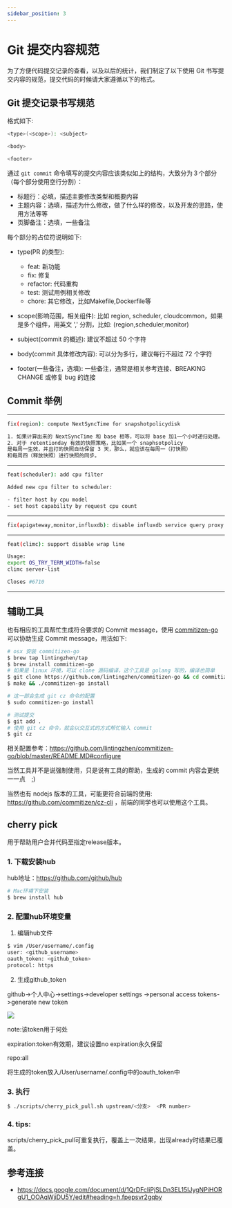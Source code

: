 ```yaml
---
sidebar_position: 3
---
```


# Git 提交内容规范

为了方便代码提交记录的查看，以及以后的统计，我们制定了以下使用 Git 书写提交内容的规范，提交代码的时候请大家遵循以下的格式。

## Git 提交记录书写规范

格式如下:

```bash
<type>(<scope>): <subject>

<body>

<footer>
```

通过 `git commit` 命令填写的提交内容应该类似如上的结构，大致分为３个部分（每个部分使用空行分割）：

- 标题行：必填，描述主要修改类型和概要内容
- 主题内容：选填，描述为什么修改，做了什么样的修改，以及开发的思路，使用方法等等
- 页脚备注：选填，一些备注

每个部分的占位符说明如下:

- type(PR 的类型):
    - feat: 新功能
    - fix: 修复
    - refactor: 代码重构
    - test: 测试用例相关修改
    - chore: 其它修改，比如Makefile,Dockerfile等

- scope(影响范围，相关组件): 比如 region, scheduler, cloudcommon，如果是多个组件，用英文 ',' 分割，比如: (region,scheduler,monitor)

- subject(commit 的概述): 建议不超过 50 个字符

- body(commit 具体修改内容): 可以分为多行，建议每行不超过 72 个字符

- footer(一些备注，选填): 一些备注，通常是相关参考连接、BREAKING CHANGE 或修复 bug 的连接

## Commit 举例

----

```bash
fix(region): compute NextSyncTime for snapshotpolicydisk

1. 如果计算出来的 NextSyncTime 和 base 相等，可以将 base 加1一个小时递归处理。
2. 对于 retentionday 有效的快照策略，比如某一个 snaphsotpolicy
是每周一生效，并且打的快照自动保留 3 天，那么，就应该在每周一（打快照）
和每周四（释放快照）进行快照的同步。
```
----

```bash
feat(scheduler): add cpu filter

Added new cpu filter to scheduler:

- filter host by cpu model
- set host capability by request cpu count
```
----

```bash
fix(apigateway,monitor,influxdb): disable influxdb service query proxy
```
----

```bash
feat(climc): support disable wrap line

Usage:
export OS_TRY_TERM_WIDTH=false
climc server-list

Closes #6710
```
----

## 辅助工具

也有相应的工具帮忙生成符合要求的 Commit message，使用 [commitizen-go](https://github.com/lintingzhen/commitizen-go) 可以协助生成 Commit message，用法如下:

```bash
# osx 安装 commitizen-go
$ brew tap lintingzhen/tap
$ brew install commitizen-go
# 如果是 linux 环境，可以 clone 源码编译，这个工具是 golang 写的，编译也简单
$ git clone https://github.com/lintingzhen/commitizen-go && cd commitizen-go
$ make && ./commitizen-go install

# 这一部会生成 git cz 命令的配置
$ sudo commitizen-go install

# 测试提交
$ git add .
# 使用 git cz 命令，就会以交互式的方式帮忙输入 commit
$ git cz
```

相关配置参考：https://github.com/lintingzhen/commitizen-go/blob/master/README.MD#configure

当然工具并不是说强制使用，只是说有工具的帮助，生成的 commit 内容会更统一一点　;)

当然也有 nodejs 版本的工具，可能更符合前端的使用: https://github.com/commitizen/cz-cli ，前端的同学也可以使用这个工具。


## cherry pick

用于帮助用户合并代码至指定release版本。

### 1. 下载安装hub

  hub地址：https://github.com/github/hub
```bash
# Mac环境下安装
$ brew install hub
```

### 2. 配置hub环境变量

1. 编辑hub文件
```bash
$ vim /User/username/.config
user: <github_username>
oauth_token: <github_token>
protocol: https
```

2. 生成github_token

github->个人中心->settings->developer settings ->personal access tokens->generate new token

![](/img/docs/development/github_token_location.png)


note:该token用于何处

expiration:token有效期，建议设置no expiration永久保留

repo:all

将生成的token放入/User/username/.config中的oauth_token中

### 3. 执行

```bash
$ ./scripts/cherry_pick_pull.sh upstream/<分支>  <PR number>
```

### 4. tips: 

scripts/cherry_pick_pull可重复执行，覆盖上一次结果，出现already时结果已覆盖。

## 参考连接

- https://docs.google.com/document/d/1QrDFcIiPjSLDn3EL15IJygNPiHORgU1_OOAqWjiDU5Y/edit#heading=h.fpepsvr2gqby

